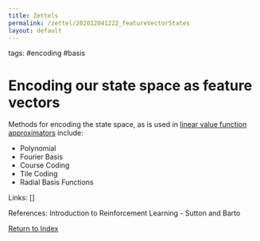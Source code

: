 ```yaml
---
title: Zettels
permalink: /zettel/202012041222_featureVectorStates
layout: default
---
```

tags: #encoding #basis

# Encoding our state space as feature vectors

Methods for encoding the state space, as is used in [linear value function approximators](202012032318_linearValueFunctionApproximator)
include:
- Polynomial
- Fourier Basis
- Course Coding
- Tile Coding
- Radial Basis Functions


Links: []

References: Introduction to Reinforcement Learning - Sutton and Barto

[Return to Index](index)